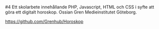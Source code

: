 #4
Ett skolarbete innehållande PHP, Javascript, HTML och CSS i syfte att göra ett digitalt horoskop. Ossian Gren Medieinstitutet Göteborg.

https://github.com/Grenhub/Horoskop